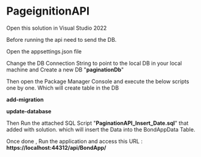 # PageignitionAPI

Open this solution in Visual Studio 2022 

Before running the api need to send the DB.

Open the appsettings.json file
 
Change the DB Connection String to point to the local DB in your local machine and Create a new DB "**paginationDb**"

Then open the Package Manager Console and execute the below scripts one by one. Which will create table in the DB

  **add-migration**

  **update-database**

Then Run the attached SQL Script "**PaginationAPI_Insert_Date.sql**" that added with solution. which will insert the Data into the BondAppData Table.

Once done , Run the application and access this URL : **https://localhost:44312/api/BondApp/**


